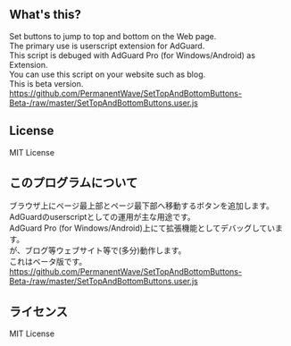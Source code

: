 ## What's this?
Set buttons to jump to top and bottom on the Web page.  
The primary use is userscript extension for AdGuard.  
This script is debuged with AdGuard Pro (for Windows/Android) as Extension.  
You can use this script on your website such as blog.  
This is beta version.  
https://github.com/PermanentWave/SetTopAndBottomButtons-Beta-/raw/master/SetTopAndBottomButtons.user.js

## License
MIT License

## このプログラムについて
ブラウザ上にページ最上部とページ最下部へ移動するボタンを追加します。  
AdGuardのuserscriptとしての運用が主な用途です。  
AdGuard Pro (for Windows/Android)上にて拡張機能としてデバッグしています。  
が、ブログ等ウェブサイト等で(多分)動作します。  
これはベータ版です。  
https://github.com/PermanentWave/SetTopAndBottomButtons-Beta-/raw/master/SetTopAndBottomButtons.user.js

## ライセンス
MIT License
